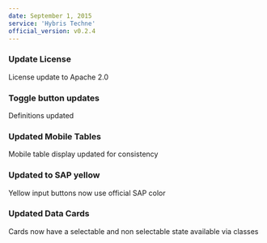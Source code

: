 ```yaml
---
date: September 1, 2015
service: 'Hybris Techne'
official_version: v0.2.4
---
```


<h3>Update License</h3>

<p>License update to Apache 2.0</p>

<h3>Toggle button updates</h3>

<p>Definitions updated</p>

<h3>Updated Mobile Tables</h3>

<p>Mobile table display updated for consistency</p>

<h3>Updated to SAP yellow</h3>

<p>Yellow input buttons now use official SAP color</p>

<h3>Updated Data Cards</h3>

<p>Cards now have a selectable and non selectable state available via classes</p>

